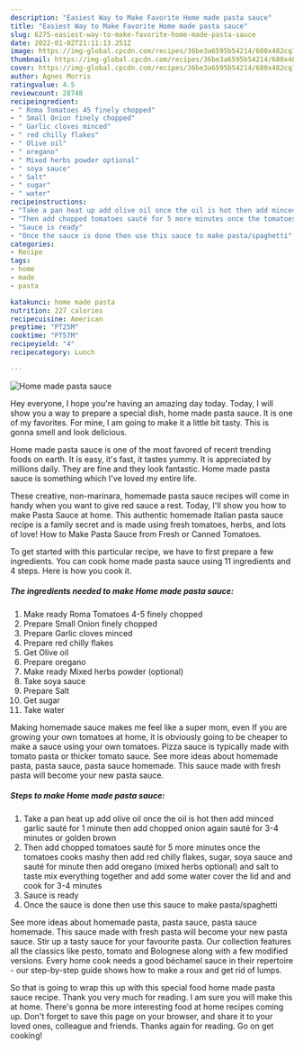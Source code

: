 ```yaml
---
description: "Easiest Way to Make Favorite Home made pasta sauce"
title: "Easiest Way to Make Favorite Home made pasta sauce"
slug: 6275-easiest-way-to-make-favorite-home-made-pasta-sauce
date: 2022-01-02T21:11:13.251Z
image: https://img-global.cpcdn.com/recipes/36be3a6595b54214/680x482cq70/home-made-pasta-sauce-recipe-main-photo.jpg
thumbnail: https://img-global.cpcdn.com/recipes/36be3a6595b54214/680x482cq70/home-made-pasta-sauce-recipe-main-photo.jpg
cover: https://img-global.cpcdn.com/recipes/36be3a6595b54214/680x482cq70/home-made-pasta-sauce-recipe-main-photo.jpg
author: Agnes Morris
ratingvalue: 4.5
reviewcount: 28748
recipeingredient:
- " Roma Tomatoes 45 finely chopped"
- " Small Onion finely chopped"
- " Garlic cloves minced"
- " red chilly flakes"
- " Olive oil"
- " oregano"
- " Mixed herbs powder optional"
- " soya sauce"
- " Salt"
- " sugar"
- " water"
recipeinstructions:
- "Take a pan heat up add olive oil once the oil is hot then add minced garlic sauté for 1 minute then add chopped onion again sauté for 3-4 minutes or golden brown"
- "Then add chopped tomatoes sauté for 5 more minutes once the tomatoes cooks mashy then add red chilly flakes, sugar, soya sauce and sauté for minute then add oregano (mixed herbs optional) and salt to taste mix everything together and add some water cover the lid and and cook for 3-4 minutes"
- "Sauce is ready"
- "Once the sauce is done then use this sauce to make pasta/spaghetti"
categories:
- Recipe
tags:
- home
- made
- pasta

katakunci: home made pasta 
nutrition: 227 calories
recipecuisine: American
preptime: "PT25M"
cooktime: "PT57M"
recipeyield: "4"
recipecategory: Lunch

---
```



![Home made pasta sauce](https://img-global.cpcdn.com/recipes/36be3a6595b54214/680x482cq70/home-made-pasta-sauce-recipe-main-photo.jpg)

Hey everyone, I hope you're having an amazing day today. Today, I will show you a way to prepare a special dish, home made pasta sauce. It is one of my favorites. For mine, I am going to make it a little bit tasty. This is gonna smell and look delicious.

Home made pasta sauce is one of the most favored of recent trending foods on earth. It is easy, it's fast, it tastes yummy. It is appreciated by millions daily. They are fine and they look fantastic. Home made pasta sauce is something which I've loved my entire life.

These creative, non-marinara, homemade pasta sauce recipes will come in handy when you want to give red sauce a rest. Today, I&#39;ll show you how to make Pasta Sauce at home. This authentic homemade Italian pasta sauce recipe is a family secret and is made using fresh tomatoes, herbs, and lots of love! How to Make Pasta Sauce from Fresh or Canned Tomatoes.


To get started with this particular recipe, we have to first prepare a few ingredients. You can cook home made pasta sauce using 11 ingredients and 4 steps. Here is how you cook it.

<!--inarticleads1-->

##### The ingredients needed to make Home made pasta sauce:

1. Make ready  Roma Tomatoes 4-5 finely chopped
1. Prepare  Small Onion finely chopped
1. Prepare  Garlic cloves minced
1. Prepare  red chilly flakes
1. Get  Olive oil
1. Prepare  oregano
1. Make ready  Mixed herbs powder (optional)
1. Take  soya sauce
1. Prepare  Salt
1. Get  sugar
1. Take  water


Making homemade sauce makes me feel like a super mom, even If you are growing your own tomatoes at home, it is obviously going to be cheaper to make a sauce using your own tomatoes. Pizza sauce is typically made with tomato pasta or thicker tomato sauce. See more ideas about homemade pasta, pasta sauce, pasta sauce homemade. This sauce made with fresh pasta will become your new pasta sauce. 

<!--inarticleads2-->

##### Steps to make Home made pasta sauce:

1. Take a pan heat up add olive oil once the oil is hot then add minced garlic sauté for 1 minute then add chopped onion again sauté for 3-4 minutes or golden brown
1. Then add chopped tomatoes sauté for 5 more minutes once the tomatoes cooks mashy then add red chilly flakes, sugar, soya sauce and sauté for minute then add oregano (mixed herbs optional) and salt to taste mix everything together and add some water cover the lid and and cook for 3-4 minutes
1. Sauce is ready
1. Once the sauce is done then use this sauce to make pasta/spaghetti


See more ideas about homemade pasta, pasta sauce, pasta sauce homemade. This sauce made with fresh pasta will become your new pasta sauce. Stir up a tasty sauce for your favourite pasta. Our collection features all the classics like pesto, tomato and Bolognese along with a few modified versions. Every home cook needs a good béchamel sauce in their repertoire - our step-by-step guide shows how to make a roux and get rid of lumps. 

So that is going to wrap this up with this special food home made pasta sauce recipe. Thank you very much for reading. I am sure you will make this at home. There's gonna be more interesting food at home recipes coming up. Don't forget to save this page on your browser, and share it to your loved ones, colleague and friends. Thanks again for reading. Go on get cooking!
